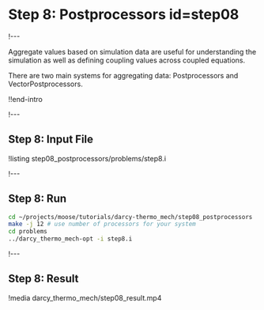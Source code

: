 # Step 8: Postprocessors id=step08

!---

Aggregate values based on simulation data are useful for understanding the simulation as well
as defining coupling values across coupled equations.

There are two main systems for aggregating data: Postprocessors and VectorPostprocessors.

!!end-intro

!---

## Step 8: Input File

!listing step08_postprocessors/problems/step8.i

!---

## Step 8: Run

```bash
cd ~/projects/moose/tutorials/darcy-thermo_mech/step08_postprocessors
make -j 12 # use number of processors for your system
cd problems
../darcy_thermo_mech-opt -i step8.i
```

!---

## Step 8: Result

!media darcy_thermo_mech/step08_result.mp4

